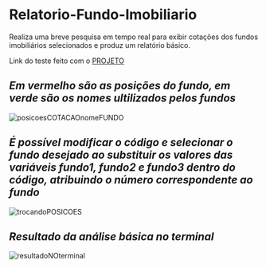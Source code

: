 # Relatorio-Fundo-Imobiliario
 Realiza uma breve pesquisa em tempo real para exibir cotações dos fundos imobiliários selecionados e produz um relatório básico.<br>
 
 
 Link do teste feito com o [PROJETO](https://youtu.be/yXlCyf7C5YY) <br>
## *Em vermelho são as posições do fundo, em verde são os nomes ultilizados pelos fundos*


![posicoesCOTACAOnomeFUNDO](https://user-images.githubusercontent.com/127784850/224824707-460c6290-e6ab-4c2d-9066-ec1a8bccd277.png)


## *É possível modificar o código e selecionar o fundo desejado ao substituir os valores das variáveis fundo1, fundo2 e fundo3 dentro do código, atribuindo o número correspondente ao fundo*

![trocandoPOSICOES](https://user-images.githubusercontent.com/127784850/224825068-d0508b88-0488-4336-ab64-4177ca1a4dc8.png)

## *Resultado da análise básica no terminal*<br>

![resultadoNOterminal](https://user-images.githubusercontent.com/127784850/224825106-aa3a5dca-0b60-4262-aded-8efa32b3b755.png)

